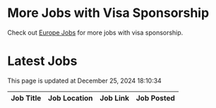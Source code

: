 # More Jobs with Visa Sponsorship

Check out [Europe Jobs](https://github.com/sureshparimi/europejobs#latest-jobs) for more jobs with visa sponsorship.

# Latest Jobs

This page is updated at December 25, 2024 18:10:34

| Job Title | Job Location | Job Link | Job Posted |
| --- | --- | --- | --- |
